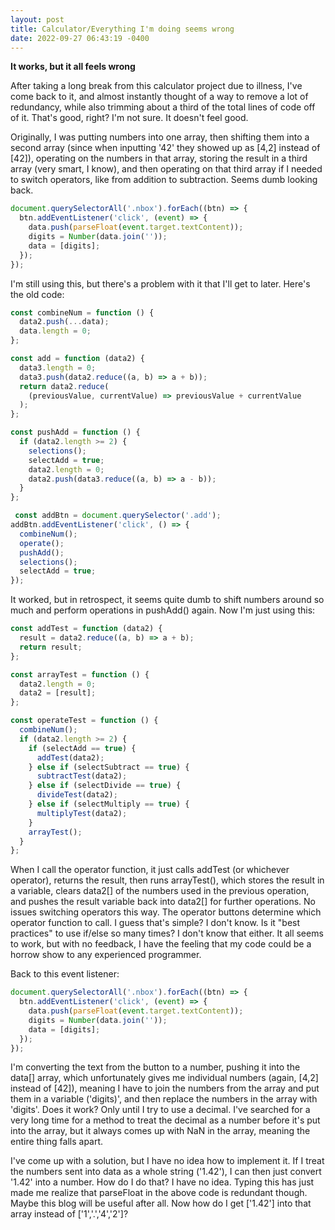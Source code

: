 ```yaml
---
layout: post
title: Calculator/Everything I'm doing seems wrong
date: 2022-09-27 06:43:19 -0400
---
```


**It works, but it all feels wrong**

After taking a long break from this calculator project due to illness, I've come back to it, and almost instantly thought of a way to remove a lot of redundancy, while also trimming about a third of the total lines of code off of it. That's good, right? I'm not sure. It doesn't feel good.

Originally, I was putting numbers into one array, then shifting them into a second array (since when inputting '42' they showed up as [4,2] instead of [42]), operating on the numbers in that array, storing the result in a third array (very smart, I know), and then operating on that third array if I needed to switch operators, like from addition to subtraction. Seems dumb looking back.

```javascript
document.querySelectorAll('.nbox').forEach((btn) => {
  btn.addEventListener('click', (event) => {
    data.push(parseFloat(event.target.textContent));
    digits = Number(data.join(''));
    data = [digits];
  });
});
```

I'm still using this, but there's a problem with it that I'll get to later. Here's the old code:

```javascript
const combineNum = function () {
  data2.push(...data);
  data.length = 0;
};

const add = function (data2) {
  data3.length = 0;
  data3.push(data2.reduce((a, b) => a + b));
  return data2.reduce(
    (previousValue, currentValue) => previousValue + currentValue
  );
};

const pushAdd = function () {
  if (data2.length >= 2) {
    selections();
    selectAdd = true;
    data2.length = 0;
    data2.push(data3.reduce((a, b) => a - b));
  }
};

 const addBtn = document.querySelector('.add');
addBtn.addEventListener('click', () => {
  combineNum();
  operate();
  pushAdd();
  selections();
  selectAdd = true;
});
```

It worked, but in retrospect, it seems quite dumb to shift numbers around so much and perform operations in pushAdd() again. Now I'm just using this:

```javascript
const addTest = function (data2) {
  result = data2.reduce((a, b) => a + b);
  return result;
};

const arrayTest = function () {
  data2.length = 0;
  data2 = [result];
};

const operateTest = function () {
  combineNum();
  if (data2.length >= 2) {
    if (selectAdd == true) {
      addTest(data2);
    } else if (selectSubtract == true) {
      subtractTest(data2);
    } else if (selectDivide == true) {
      divideTest(data2);
    } else if (selectMultiply == true) {
      multiplyTest(data2);
    }
    arrayTest();
  }
};
```

When I call the operator function, it just calls addTest (or whichever operator), returns the result, then runs arrayTest(), which stores the result in a variable, clears data2[] of the numbers used in the previous operation, and pushes the result variable back into data2[] for further operations. No issues switching operators this way. The operator buttons determine which operator function to call. I guess that's simple? I don't know. Is it "best practices" to use if/else so many times? I don't know that either. It all seems to work, but with no feedback, I have the feeling that my code could be a horrow show to any experienced programmer.

Back to this event listener:

```javascript
document.querySelectorAll('.nbox').forEach((btn) => {
  btn.addEventListener('click', (event) => {
    data.push(parseFloat(event.target.textContent));
    digits = Number(data.join(''));
    data = [digits];
  });
});
```

I'm converting the text from the button to a number, pushing it into the data[] array, which unfortunately gives me individual numbers (again, [4,2] instead of [42]), meaning I have to join the numbers from the array and put them in a variable ('digits)', and then replace the numbers in the array with 'digits'. Does it work? Only until I try to use a decimal. I've searched for a very long time for a method to treat the decimal as a number before it's put into the array, but it always comes up with NaN in the array, meaning the entire thing falls apart.

I've come up with a solution, but I have no idea how to implement it. If I treat the numbers sent into data as a whole string ('1.42'), I can then just convert '1.42' into a number. How do I do that? I have no idea. Typing this has just made me realize that parseFloat in the above code is redundant though. Maybe this blog will be useful after all. Now how do I get ['1.42'] into that array instead of ['1','.','4','2']?




